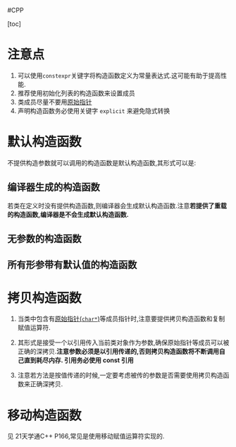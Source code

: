 #CPP 

[toc]

# 注意点
1. 可以使用`constexpr`关键字将构造函数定义为常量表达式.这可能有助于提高性能.
2. 推荐使用初始化列表的构造函数来设置成员
3. 类成员尽量不要用[原始指针](https://docs.microsoft.com/zh-cn/cpp/cpp/raw-pointers?view=msvc-160)  
4. 声明构造函数务必使用关键字 `explicit` 来避免隐式转换

# 默认构造函数  
不提供构造参数就可以调用的构造函数是默认构造函数,其形式可以是:  

## 编译器生成的构造函数    
若类在定义时没有提供构造函数,则编译器会生成默认构造函数.注意**若提供了重载的构造函数,编译器是不会生成默认构造函数.**   

## 无参数的构造函数

## 所有形参带有默认值的构造函数

#  拷贝构造函数
1. 当类中包含有[原始指针(`char*`)](https://docs.microsoft.com/zh-cn/cpp/cpp/raw-pointers?view=msvc-160)等成员指针时,注意要提供拷贝构造函数和复制赋值运算符.  
2.  其形式是接受一个以引用传入当前类对象作为参数,确保原始指针等成员可以被正确的深拷贝.**注意参数必须是以引用传递的,否则拷贝构造函数将不断调用自己直到耗尽内存.  引用务必使用 const 引用**

3. 注意若方法是按值传递的时候,一定要考虑被传的参数是否需要使用拷贝构造函数来正确深拷贝.  

# 移动构造函数  
见 21天学通C++ P166,常见是使用移动赋值运算符实现的.